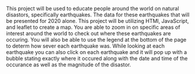  This project will be used to educate people around the world on natural disastors, specifically earthquakes. The data for these earthquakes that will be presented for 2020 alone. 
This project will be utilizing HTMl, JavaScript, and leaflet to create a map.
You are able to zoom in on specific areas of interest around the world to check out where these earthquakes are occuring. You will also be able to use the legend at the bottom of the page to determ how sever each earthquake was. While looking at each earthquake you can also click on each earthquake and it will pop up with a bubble stating exactly where it occured along with the date and time of the occurance as well as the magnitude of the disastor.
